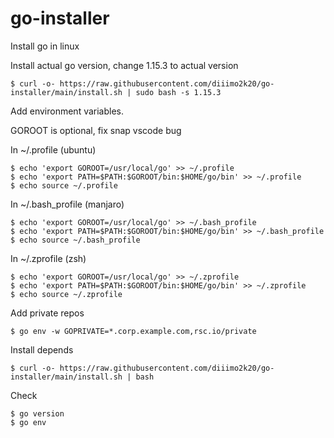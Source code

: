# go-installer
Install go in linux

Install actual go version, change 1.15.3 to actual version 
    
    $ curl -o- https://raw.githubusercontent.com/diiimo2k20/go-installer/main/install.sh | sudo bash -s 1.15.3

Add environment variables.

GOROOT is optional, fix snap vscode bug

In  ~/.profile (ubuntu)

    $ echo 'export GOROOT=/usr/local/go' >> ~/.profile 
    $ echo 'export PATH=$PATH:$GOROOT/bin:$HOME/go/bin' >> ~/.profile
    $ echo source ~/.profile

In  ~/.bash_profile (manjaro)

    $ echo 'export GOROOT=/usr/local/go' >> ~/.bash_profile 
    $ echo 'export PATH=$PATH:$GOROOT/bin:$HOME/go/bin' >> ~/.bash_profile
    $ echo source ~/.bash_profile

In  ~/.zprofile (zsh)

    $ echo 'export GOROOT=/usr/local/go' >> ~/.zprofile
    $ echo 'export PATH=$PATH:$GOROOT/bin:$HOME/go/bin' >> ~/.zprofile
    $ echo source ~/.zprofile
    
Add private repos

    $ go env -w GOPRIVATE=*.corp.example.com,rsc.io/private

Install depends

    $ curl -o- https://raw.githubusercontent.com/diiimo2k20/go-installer/main/install.sh | bash

Check 

    $ go version
    $ go env
